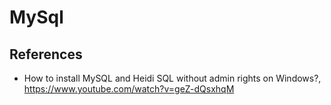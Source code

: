 # MySql

## References
 - How to install MySQL and Heidi SQL without admin rights on Windows?, https://www.youtube.com/watch?v=geZ-dQsxhqM